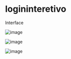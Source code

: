 # logininteretivo
Interface

![image](https://github.com/AmandaTeodora/logininteretivo/assets/129203168/7c3811d7-93d2-4cc9-82a1-f94729e5caa5)


![image](https://github.com/AmandaTeodora/logininteretivo/assets/129203168/2d671cf9-e6ef-48e4-82e3-871f7116cd64)

![image](https://github.com/AmandaTeodora/logininteretivo/assets/129203168/a94c86cf-6b38-4a88-bc30-38bb9ad9548c)

